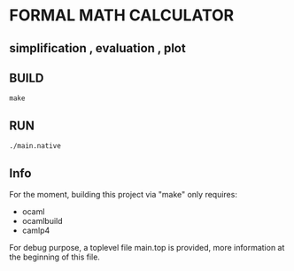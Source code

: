 # FORMAL MATH CALCULATOR 
## simplification , evaluation , plot 

## BUILD
```
make
```

## RUN

```
./main.native
```


## Info


For the moment, building this project via "make" only requires:
 - ocaml
 - ocamlbuild
 - camlp4

For debug purpose, a toplevel file main.top is provided,
more information at the beginning of this file.
